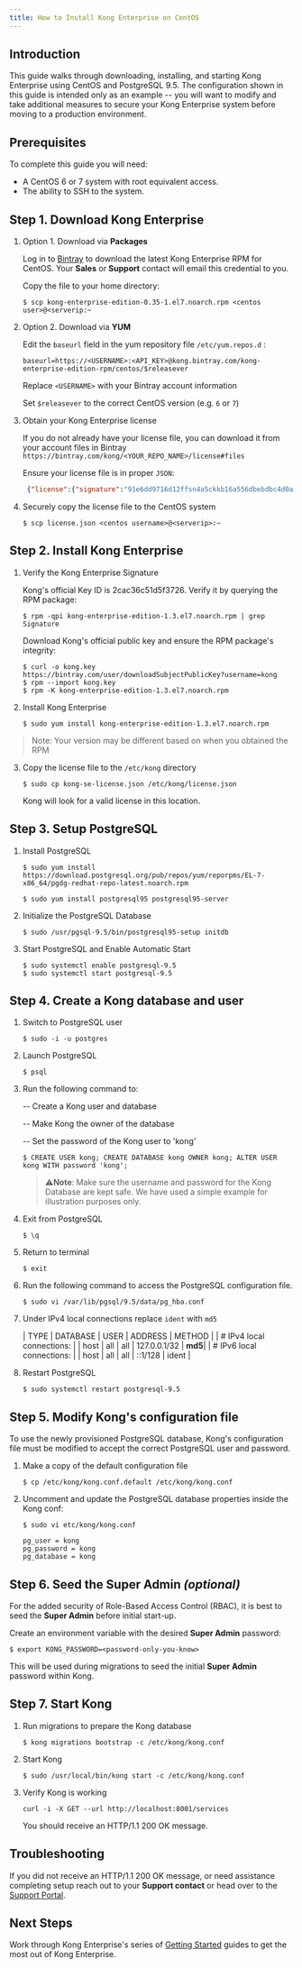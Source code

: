 ```yaml
---
title: How to Install Kong Enterprise on CentOS
---
```


## Introduction

This guide walks through downloading, installing, and starting Kong Enterprise
using CentOS and PostgreSQL 9.5. The configuration shown in this guide is
intended only as an example -- you will want to modify and take additional
measures to secure your Kong Enterprise system before moving to a production
environment.


## Prerequisites

To complete this guide you will need:

- A CentOS 6 or 7 system with root equivalent access.
- The ability to SSH to the system.


## Step 1. Download Kong Enterprise

1. Option 1. Download via **Packages**

    Log in to [Bintray](http://bintray.com) to download the latest Kong 
    Enterprise RPM for CentOS. Your **Sales** or **Support** contact will
    email this credential to you.
    
    Copy the file to your home directory:

    ```
    $ scp kong-enterprise-edition-0.35-1.el7.noarch.rpm <centos user>@<serverip:~
    ```

2. Option 2. Download via **YUM**

    Edit the `baseurl` field in the yum repository file `/etc/yum.repos.d` :

    ```
    baseurl=https://<USERNAME>:<API_KEY>@kong.bintray.com/kong-enterprise-edition-rpm/centos/$releasever
    ```
    Replace `<USERNAME>` with your Bintray account information

    Set `$releasever` to the correct CentOS version (e.g. `6` or `7`)

3. Obtain your Kong Enterprise license

   If you do not already have your license file, you can download it from your
   account files in Bintray 
   `https://bintray.com/kong/<YOUR_REPO_NAME>/license#files`

   Ensure your license file is in proper `JSON`:

   ```json
    {"license":{"signature":"91e6dd9716d12ffsn4a5ckkb16a556dbebdbc4d0a66d9b2c53f8c8d717eb93dd2bdbe2cb3ef51c20806f14345128907da35","payload":{"customer":"Kong Inc","license_creation_date":"2019-05-07","product_subscription":"Kong Enterprise Edition","admin_seats":"5","support_plan":"None","license_expiration_date":"2021-04-01","license_key":"00Q1K00000zuUAwUAM_a1V1K000005kRhuUAE"},"version":1}}
   ```
4. Securely copy the license file to the CentOS system

    ```
    $ scp license.json <centos username>@<serverip>:~
    ```


## Step 2. Install Kong Enterprise

1. Verify the Kong Enterprise Signature

    Kong's official Key ID is 2cac36c51d5f3726. Verify it by querying the RPM package:
    
    ```
    $ rpm -qpi kong-enterprise-edition-1.3.el7.noarch.rpm | grep Signature
    ```
    
    Download Kong's official public key and ensure the RPM package's integrity:

    ```
    $ curl -o kong.key https://bintray.com/user/downloadSubjectPublicKey?username=kong
    $ rpm --import kong.key
    $ rpm -K kong-enterprise-edition-1.3.el7.noarch.rpm
    ```
    

2. Install Kong Enterprise

    ```
    $ sudo yum install kong-enterprise-edition-1.3.el7.noarch.rpm
    ```
  >Note: Your version may be different based on when you obtained the RPM

3. Copy the license file to the `/etc/kong` directory

    ```
    $ sudo cp kong-se-license.json /etc/kong/license.json
    ```
    Kong will look for a valid license in this location.


## Step 3. Setup PostgreSQL

1. Install PostgreSQL

    ```
    $ sudo yum install https://download.postgresql.org/pub/repos/yum/reporpms/EL-7-x86_64/pgdg-redhat-repo-latest.noarch.rpm

    $ sudo yum install postgresql95 postgresql95-server
    ```

2. Initialize the PostgreSQL Database

    ```
    $ sudo /usr/pgsql-9.5/bin/postgresql95-setup initdb
    ```

3. Start PostgreSQL and Enable Automatic Start

    ```
    $ sudo systemctl enable postgresql-9.5
    $ sudo systemctl start postgresql-9.5
    ```


## Step 4. Create a Kong database and user

1. Switch to PostgreSQL user

    ```
    $ sudo -i -u postgres
    ```

2. Launch PostgreSQL

    ```
    $ psql
    ```

3. Run the following command to:

    -- Create a Kong user and database

    --  Make Kong the owner of the database

    --  Set the password of the Kong user to 'kong'

    ```
    $ CREATE USER kong; CREATE DATABASE kong OWNER kong; ALTER USER kong WITH password 'kong';
    ```

    >⚠️**Note**: Make sure the username and password for the Kong Database are
    >kept safe. We have used a simple example for illustration purposes only.

4. Exit from PostgreSQL

    ```
    $ \q
    ```

5. Return to terminal

    ```
    $ exit
    ```

6. Run the following command to access the PostgreSQL configuration file.

    ```
    $ sudo vi /var/lib/pgsql/9.5/data/pg_hba.conf
    ```

7. Under IPv4 local connections replace `ident` with `md5`

    | TYPE | DATABASE | USER | ADDRESS      | METHOD |
    | # IPv4 local connections:                      |
    | host | all      | all  | 127.0.0.1/32 | **md5**|
    | # IPv6 local connections:                      |
    | host | all      | all  | ::1/128      | ident  |

8. Restart PostgreSQL

    ```
    $ sudo systemctl restart postgresql-9.5
    ```


## Step 5. Modify Kong's configuration file

To use the newly provisioned PostgreSQL database, Kong's configuration file
must be modified to accept the correct PostgreSQL user and password.

1. Make a copy of the default configuration file

    ```
    $ cp /etc/kong/kong.conf.default /etc/kong/kong.conf
    ```

2. Uncomment and update the PostgreSQL database properties inside the Kong conf:

    ```
    $ sudo vi etc/kong/kong.conf
    ```
    ```
    pg_user = kong
    pg_password = kong
    pg_database = kong
    ```


## Step 6. Seed the Super Admin _(optional)_

For the added security of Role-Based Access Control (RBAC), it is best to seed 
the **Super Admin** before initial start-up.

Create an environment variable with the desired **Super Admin** password:


    $ export KONG_PASSWORD=<password-only-you-know>


This will be used during migrations to seed the initial **Super Admin** 
password within Kong.


## Step 7. Start Kong

1. Run migrations to prepare the Kong database

    ```
    $ kong migrations bootstrap -c /etc/kong/kong.conf
    ```

2. Start Kong

    ```
    $ sudo /usr/local/bin/kong start -c /etc/kong/kong.conf
    ```

3. Verify Kong is working

    ```
    curl -i -X GET --url http://localhost:8001/services
    ```
    
    You should receive an HTTP/1.1 200 OK message.

## Troubleshooting

If you did not receive an HTTP/1.1 200 OK message, or need assistance completing
setup reach out to your **Support contact** or head over to the
[Support Portal](https://support.konghq.com/support/s/).


## Next Steps

Work through Kong Enterprise's series of 
[Getting Started](/enterprise/latest/getting-started) guides to get the most
out of Kong Enterprise.
